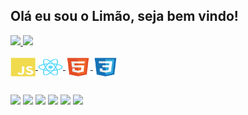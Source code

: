 ## Olá eu sou o Limão, seja bem vindo!

<div align="inline">
  <a href="https://github.com/LimaoCode">
  <img height="150em" src="https://github-readme-stats.vercel.app/api?username=LimaoCode&show_icons=true&theme=chartreuse-dark&include_all_commits=true&count_private=true"/>
  <img height="100em" src="https://github-readme-stats.vercel.app/api/top-langs/?username=LimaoCode&layout=compact&langs_count=7&theme=chartreuse-dark"/>
</div>
  
<div style="display: inline_block"><br>
  <img align="center" alt="Limao-Js" height="30" width="40" src="https://raw.githubusercontent.com/devicons/devicon/master/icons/javascript/javascript-plain.svg">
  <img align="center" alt="Limao-React" height="30" width="40" src="https://raw.githubusercontent.com/devicons/devicon/master/icons/react/react-original.svg">
  <img align="center" alt="Limao-HTML" height="30" width="40" src="https://raw.githubusercontent.com/devicons/devicon/master/icons/html5/html5-original.svg">
  <img align="center" alt="Limao-CSS" height="30" width="40" src="https://raw.githubusercontent.com/devicons/devicon/master/icons/css3/css3-original.svg">
</div>
  
  ##
 
<div> 
  <a href="https://www.youtube.com/channel/UC_-uuuZbY0AAt9CViNzvc-Q" target="_blank"><img src="https://img.shields.io/badge/YouTube-7fff00?style=for-the-badge&logo=youtube&logoColor=Black" target="_blank"></a>
  <a href="https://instagram.com/LimaoCode" target="_blank"><img src="https://img.shields.io/badge/-Instagram-%237fff00?style=for-the-badge&logo=instagram&logoColor=Black" target="_blank"></a>
 	<a href="https://www.twitch.tv/LimaoCode" target="_blank"><img src="https://img.shields.io/badge/Twitch-7fff00?style=for-the-badge&logo=twitch&logoColor=white" target="_blank"></a>
 <a href="https://discord.gg/DFBVChW" target="_blank"><img src="https://img.shields.io/badge/Discord-7fff00?style=for-the-badge&logo=discord&logoColor=Black" target="_blank"></a> 
  <a href = "mailto:gamerlimao@gmail.com"><img src="https://img.shields.io/badge/-Gmail-%237fff00?style=for-the-badge&logo=gmail&logoColor=Black" target="_blank"></a>
  <a href="https://www.linkedin.com/in/limaocode/" target="_blank"><img src="https://img.shields.io/badge/-LinkedIn-%237fff005?style=for-the-badge&logo=linkedin&logoColor=Black" target="_blank"></a> 
 
</div>
